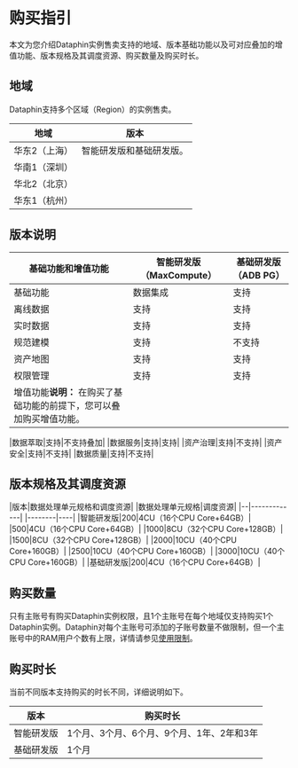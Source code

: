 # 购买指引

本文为您介绍Dataphin实例售卖支持的地域、版本基础功能以及可对应叠加的增值功能、版本规格及其调度资源、购买数量及购买时长。

## 地域

Dataphin支持多个区域（Region）的实例售卖。

|地域|版本|
|--|--|
|华东2（上海）|智能研发版和基础研发版。|
|华南1（深圳）|
|华北2（北京）|
|华东1（杭州）|

## 版本说明

|基础功能和增值功能|智能研发版（MaxCompute）|基础研发版（ADB PG）|
|---------|-----------------|-------------|
|基础功能|数据集成|支持|支持|
|离线数据|支持|支持|
|实时数据|支持|支持|
|规范建模|支持|不支持|
|资产地图|支持|支持|
|权限管理|支持|支持|
|增值功能**说明：** 在购买了基础功能的前提下，您可以叠加购买增值功能。

|数据萃取|支持|不支持叠加|
|数据服务|支持|支持|
|资产治理|支持|不支持|
|资产安全|支持|不支持|
|数据质量|支持|不支持|

## 版本规格及其调度资源

|版本|数据处理单元规格和调度资源|
|数据处理单元规格|调度资源|
|--|-------------|
|--------|----|
|智能研发版|200|4CU（16个CPU Core+64GB）|
|500|4CU（16个CPU Core+64GB）|
|1000|8CU（32个CPU Core+128GB）|
|1500|8CU（32个CPU Core+128GB）|
|2000|10CU（40个CPU Core+160GB）|
|2500|10CU（40个CPU Core+160GB）|
|3000|10CU（40个CPU Core+160GB）|
|基础研发版|200|4CU（16个CPU Core+64GB）|

## 购买数量

只有主账号有购买Dataphin实例权限，且1个主账号在每个地域仅支持购买1个Dataphin实例。Dataphin对每个主账号可添加的子账号数量不做限制，但一个主账号中的RAM用户个数有上限，详情请参见[使用限制](/cn.zh-CN/产品简介/使用限制.md)。

## 购买时长

当前不同版本支持购买的时长不同，详细说明如下。

|版本|购买时长|
|--|----|
|智能研发版|1个月、3个月、6个月、9个月、1年、2年和3年|
|基础研发版|1个月|

